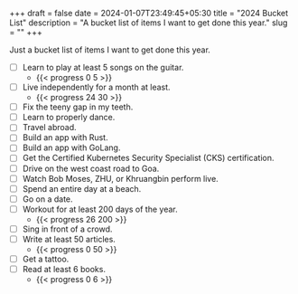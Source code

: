 +++ 
draft = false
date = 2024-01-07T23:49:45+05:30
title = "2024 Bucket List"
description = "A bucket list of items I want to get done this year."
slug = "" 
+++

Just a bucket list of items I want to get done this year.

- [ ] Learn to play at least 5 songs on the guitar.
  - {{< progress 0 5 >}}
- [ ] Live independently for a month at least.
  - {{< progress 24 30 >}}
- [ ] Fix the teeny gap in my teeth.
- [ ] Learn to properly dance.
- [ ] Travel abroad.
- [ ] Build an app with Rust.
- [ ] Build an app with GoLang.
- [ ] Get the Certified Kubernetes Security Specialist (CKS) certification.
- [ ] Drive on the west coast road to Goa.
- [ ] Watch Bob Moses, ZHU, or Khruangbin perform live.
- [ ] Spend an entire day at a beach.
- [ ] Go on a date.
- [ ] Workout for at least 200 days of the year.
  - {{< progress 26 200 >}}
- [ ] Sing in front of a crowd.
- [ ] Write at least 50 articles.
  - {{< progress 0 50 >}}
- [ ] Get a tattoo.
- [ ] Read at least 6 books.
  - {{< progress 0 6 >}}
